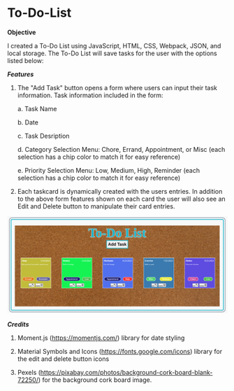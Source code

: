 # To-Do-List

**Objective**

I created a To-Do List using JavaScript, HTML, CSS, Webpack, JSON, and local storage. The To-Do List will save tasks for the user with the options listed below:

***Features***
1. The "Add Task" button opens a form where users can input their task information. Task information included in the form:
   
   a. Task Name
   
   b. Date
   
   c. Task Desription
   
   d. Category Selection Menu: Chore, Errand, Appointment, or Misc (each selection has a chip color to match it for easy reference)
   
   e. Priority Selection Menu: Low, Medium, High, Reminder (each selection has a chip color to match it for easy reference)
   

3. Each taskcard is dynamically created with the users entries. In addition to the above form features shown on each card the user will also see an Edit and Delete button to manipulate their card entries.

![](dist/images/todolist.png)

***Credits***
1. Moment.js (https://momentjs.com/) library for date styling

2. Material Symbols and Icons (https://fonts.google.com/icons) library for the edit and delete button icons

3. Pexels (https://pixabay.com/photos/background-cork-board-blank-72250/) for the background cork board image.
